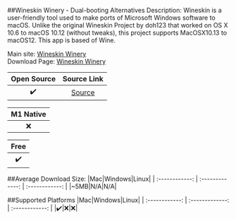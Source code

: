 ##Wineskin Winery - Dual-booting Alternatives
Description: Wineskin is a user-friendly tool used to make ports of Microsoft Windows software to macOS. Unlike the original Wineskin Project by doh123 that worked on OS X 10.6 to macOS 10.12 (without tweaks), this project supports MacOSX10.13 to macOS12. This app is based of Wine.

Main site: [Wineskin Winery](https://github.com/Gcenx/WineskinServer)
<br>Download Page: [Wineskin Winery](https://github.com/Gcenx/WineskinServer/releases)

|Open Source|Source Link|
| :------------: |:------------: |
|✔️|[Source](https://github.com/Gcenx/WineskinServer)|

|M1 Native|
| :------------: |
|❌|

|Free|
| :------------: |
|✔️|

##Average Download Size: 
|Mac|Windows|Linux|
| :------------: | :-------------: | :------------: |
|~5MB|N/A|N/A|

##Supported Platforms
|Mac|Windows|Linux|
| :------------: | :-------------: | :------------: |
|✔️|❌|❌|
